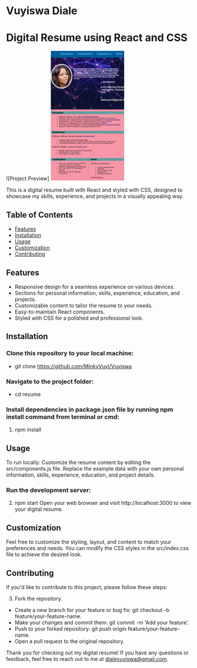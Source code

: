 # Vuyiswa Diale

# Digital Resume using React and CSS

![Project Preview]
<img src="./Resume/public/images/Vuyiswa_Resume.png" alt="Local Image" width="200"/>


This is a digital resume built with React and styled with CSS, designed to showcase my skills, experience, and projects in a visually appealing way.

## Table of Contents

- [Features](#features)
- [Installation](#installation)
- [Usage](#usage)
- [Customization](#customization)
- [Contributing](#contributing)

## Features

- Responsive design for a seamless experience on various devices.
- Sections for personal information, skills, experience, education, and projects.
- Customizable content to tailor the resume to your needs.
- Easy-to-maintain React components.
- Styled with CSS for a polished and professional look.

## Installation

### Clone this repository to your local machine:


 -  git clone https://github.com/MinkyVuyi/Vuyiswa

### Navigate to the project folder:

 - cd resume

 ### Install dependencies in package.json file by running npm install command from terminal or cmd:

1. npm install

## Usage
To run locally:
Customize the resume content by editing the src/components.js file. Replace the example data with your own personal information, skills, experience, education, and project details.

### Run the development server:

2. npm start
Open your web browser and visit http://localhost:3000 to view your digital resume.

## Customization
Feel free to customize the styling, layout, and content to match your preferences and needs. You can modify the CSS styles in the src/index.css file to achieve the desired look.

## Contributing
If you'd like to contribute to this project, please follow these steps:

3. Fork the repository.
 - Create a new branch for your feature or bug fix: git checkout -b feature/your-feature-name.
 - Make your changes and commit them: git commit -m 'Add your feature'.
 - Push to your forked repository: git push origin feature/your-feature-name.
 - Open a pull request to the original repository.


Thank you for checking out my digital resume! If you have any questions or feedback, feel free to reach out to me at dialevuyiswa@gmail.com.





